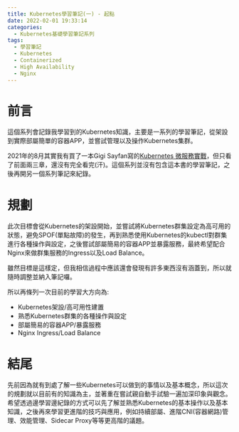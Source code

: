 ```yaml
---
title: Kubernetes學習筆記(一) - 起點
date: 2022-02-01 19:33:14
categories:
  - Kubernetes基礎學習筆記系列
tags:
  - 學習筆記
  - Kubernetes
  - Containerized
  - High Availability
  - Nginx
---
```


# 前言
這個系列會記錄我學習到的Kubernetes知識，主要是一系列的學習筆記，從架設到實際部屬簡單的容器APP，並嘗試管理以及操作Kubernetes集群。

2021年的8月其實我有買了一本Gigi Sayfan寫的[Kubernetes 微服務實戰](https://www.tenlong.com.tw/products/9787111655763)，但只看了前面兩三章，還沒有完全看完(汗)。這個系列並沒有包含這本書的學習筆記，之後再開另一個系列筆記來紀錄。

# 規劃
此次目標會從Kubernetes的架設開始，並嘗試將Kubernetes群集設定為高可用的狀態，避免SPOF(單點故障)的發生，再到熟悉使用Kubernetes的kubectl對群集進行各種操作與設定，之後嘗試部屬簡易的容器APP並暴露服務，最終希望配合Nginx來做群集服務的Ingress以及Load Balance。

雖然目標是這樣定，但我相信過程中應該還會發現有許多東西沒有涵蓋到，所以就隨時調整並納入筆記囉。

所以再條列一次目前的學習大方向為:
- Kubernetes架設/高可用性建置
- 熟悉Kubernetes群集的各種操作與設定
- 部屬簡易的容器APP/暴露服務
- Nginx Ingress/Load Balance

# 結尾
先前因為就有到處了解一些Kubernetes可以做到的事情以及基本概念，所以這次的規劃就以目前有的知識為主，並著重在嘗試親自動手試驗一遍加深印象與觀念。希望透過邊學習邊紀錄的方式可以先了解並熟悉Kubernetes的基本操作以及基本知識，之後再來學習更進階的技巧與應用，例如持續部屬、進階CNI(容器網路)管理、效能管理、Sidecar Proxy等等更高階的議題。